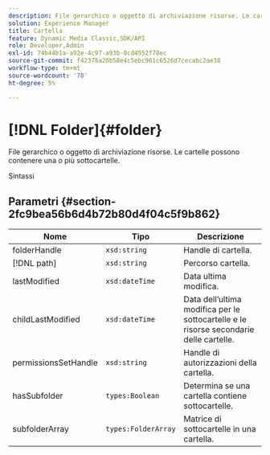 ```yaml
---
description: File gerarchico o oggetto di archiviazione risorse. Le cartelle possono contenere una o più sottocartelle.
solution: Experience Manager
title: Cartella
feature: Dynamic Media Classic,SDK/API
role: Developer,Admin
exl-id: 74b44b1a-a92e-4c97-a93b-0cd4552f78ec
source-git-commit: f42378a20b58e4c5ebc961c6526d7cecabc2ae38
workflow-type: tm+mt
source-wordcount: '70'
ht-degree: 5%

---
```


# [!DNL Folder]{#folder}

File gerarchico o oggetto di archiviazione risorse. Le cartelle possono contenere una o più sottocartelle.

Sintassi

## Parametri {#section-2fc9bea56b6d4b72b80d4f04c5f9b862}

| Nome | Tipo | Descrizione |
|---|---|---|
| folderHandle | `xsd:string` | Handle di cartella. |
| [!DNL path] | `xsd:string` | Percorso cartella. |
| lastModified | `xsd:dateTime` | Data ultima modifica. |
| childLastModified | `xsd:dateTime` | Data dell’ultima modifica per le sottocartelle e le risorse secondarie delle cartelle. |
| permissionsSetHandle | `xsd:string` | Handle di autorizzazioni della cartella. |
| hasSubfolder | `types:Boolean` | Determina se una cartella contiene sottocartelle. |
| subfolderArray | `types:FolderArray` | Matrice di sottocartelle in una cartella. |
